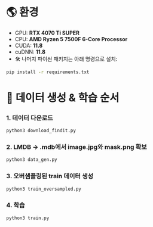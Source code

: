 # 🌎 환경
- GPU: **RTX 4070 Ti SUPER**
- CPU: **AMD Ryzen 5 7500F 6-Core Processor**
- CUDA: **11.8**
- cuDNN: **11.8**
- 🛠️ 나머지 파이썬 패키지는 아래 명령으로 설치:
```bash
pip install -r requirements.txt
```

# 📌 데이터 생성 & 학습 순서
### 1. 데이터 다운로드
```bash
python3 download_findit.py
```

### 2. LMDB → .mdb에서 image.jpg와 mask.png 확보
```bash
python3 data_gen.py
```

### 3. 오버샘플링된 train 데이터 생성
```bash
python3 train_oversampled.py
```

### 4. 학습
```bash
python3 train.py
```